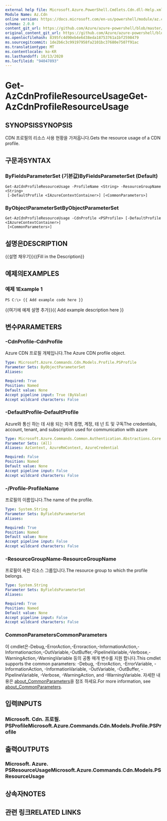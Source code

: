 ```yaml
---
external help file: Microsoft.Azure.PowerShell.Cmdlets.Cdn.dll-Help.xml
Module Name: Az.Cdn
online version: https://docs.microsoft.com/en-us/powershell/module/az.cdn/get-azcdnprofileresourceusage
schema: 2.0.0
content_git_url: https://github.com/Azure/azure-powershell/blob/master/src/Cdn/Cdn/help/Get-AzCdnProfileResourceUsage.md
original_content_git_url: https://github.com/Azure/azure-powershell/blob/master/src/Cdn/Cdn/help/Get-AzCdnProfileResourceUsage.md
ms.openlocfilehash: 8395fc4d90eb4e6d38eda18753761a1bf2598479
ms.sourcegitcommit: 1de2b6c3c99197958fa2101bc37680e7507f91ac
ms.translationtype: MT
ms.contentlocale: ko-KR
ms.lasthandoff: 10/13/2020
ms.locfileid: "94047893"
---
```

# <span data-ttu-id="6fa27-101">Get-AzCdnProfileResourceUsage</span><span class="sxs-lookup"><span data-stu-id="6fa27-101">Get-AzCdnProfileResourceUsage</span></span>

## <span data-ttu-id="6fa27-102">SYNOPSIS</span><span class="sxs-lookup"><span data-stu-id="6fa27-102">SYNOPSIS</span></span>
<span data-ttu-id="6fa27-103">CDN 프로필의 리소스 사용 현황을 가져옵니다.</span><span class="sxs-lookup"><span data-stu-id="6fa27-103">Gets the resource usage of a CDN profile.</span></span>

## <span data-ttu-id="6fa27-104">구문과</span><span class="sxs-lookup"><span data-stu-id="6fa27-104">SYNTAX</span></span>

### <span data-ttu-id="6fa27-105">ByFieldsParameterSet (기본값)</span><span class="sxs-lookup"><span data-stu-id="6fa27-105">ByFieldsParameterSet (Default)</span></span>
```
Get-AzCdnProfileResourceUsage -ProfileName <String> -ResourceGroupName <String>
 [-DefaultProfile <IAzureContextContainer>] [<CommonParameters>]
```

### <span data-ttu-id="6fa27-106">ByObjectParameterSet</span><span class="sxs-lookup"><span data-stu-id="6fa27-106">ByObjectParameterSet</span></span>
```
Get-AzCdnProfileResourceUsage -CdnProfile <PSProfile> [-DefaultProfile <IAzureContextContainer>]
 [<CommonParameters>]
```

## <span data-ttu-id="6fa27-107">설명은</span><span class="sxs-lookup"><span data-stu-id="6fa27-107">DESCRIPTION</span></span>
<span data-ttu-id="6fa27-108">{{설명 채우기}}</span><span class="sxs-lookup"><span data-stu-id="6fa27-108">{{Fill in the Description}}</span></span>

## <span data-ttu-id="6fa27-109">예제의</span><span class="sxs-lookup"><span data-stu-id="6fa27-109">EXAMPLES</span></span>

### <span data-ttu-id="6fa27-110">예제 1</span><span class="sxs-lookup"><span data-stu-id="6fa27-110">Example 1</span></span>
```
PS C:\> {{ Add example code here }}
```

<span data-ttu-id="6fa27-111">{{여기에 예제 설명 추가}}</span><span class="sxs-lookup"><span data-stu-id="6fa27-111">{{ Add example description here }}</span></span>

## <span data-ttu-id="6fa27-112">변수</span><span class="sxs-lookup"><span data-stu-id="6fa27-112">PARAMETERS</span></span>

### <span data-ttu-id="6fa27-113">-CdnProfile</span><span class="sxs-lookup"><span data-stu-id="6fa27-113">-CdnProfile</span></span>
<span data-ttu-id="6fa27-114">Azure CDN 프로필 개체입니다.</span><span class="sxs-lookup"><span data-stu-id="6fa27-114">The Azure CDN profile object.</span></span>

```yaml
Type: Microsoft.Azure.Commands.Cdn.Models.Profile.PSProfile
Parameter Sets: ByObjectParameterSet
Aliases:

Required: True
Position: Named
Default value: None
Accept pipeline input: True (ByValue)
Accept wildcard characters: False
```

### <span data-ttu-id="6fa27-115">-DefaultProfile</span><span class="sxs-lookup"><span data-stu-id="6fa27-115">-DefaultProfile</span></span>
<span data-ttu-id="6fa27-116">Azure와 통신 하는 데 사용 되는 자격 증명, 계정, 테 넌 트 및 구독</span><span class="sxs-lookup"><span data-stu-id="6fa27-116">The credentials, account, tenant, and subscription used for communication with azure</span></span>

```yaml
Type: Microsoft.Azure.Commands.Common.Authentication.Abstractions.Core.IAzureContextContainer
Parameter Sets: (All)
Aliases: AzContext, AzureRmContext, AzureCredential

Required: False
Position: Named
Default value: None
Accept pipeline input: False
Accept wildcard characters: False
```

### <span data-ttu-id="6fa27-117">-/Profile</span><span class="sxs-lookup"><span data-stu-id="6fa27-117">-ProfileName</span></span>
<span data-ttu-id="6fa27-118">프로필의 이름입니다.</span><span class="sxs-lookup"><span data-stu-id="6fa27-118">The name of the profile.</span></span>

```yaml
Type: System.String
Parameter Sets: ByFieldsParameterSet
Aliases:

Required: True
Position: Named
Default value: None
Accept pipeline input: False
Accept wildcard characters: False
```

### <span data-ttu-id="6fa27-119">-ResourceGroupName</span><span class="sxs-lookup"><span data-stu-id="6fa27-119">-ResourceGroupName</span></span>
<span data-ttu-id="6fa27-120">프로필이 속한 리소스 그룹입니다.</span><span class="sxs-lookup"><span data-stu-id="6fa27-120">The resource group to which the profile belongs.</span></span>

```yaml
Type: System.String
Parameter Sets: ByFieldsParameterSet
Aliases:

Required: True
Position: Named
Default value: None
Accept pipeline input: False
Accept wildcard characters: False
```

### <span data-ttu-id="6fa27-121">CommonParameters</span><span class="sxs-lookup"><span data-stu-id="6fa27-121">CommonParameters</span></span>
<span data-ttu-id="6fa27-122">이 cmdlet은-Debug,-ErrorAction,-Erroraction,-InformationAction,-Informationaction,-OutVariable,-OutBuffer,-PipelineVariable,-Verbose,-WarningAction,-WarningVariable 등의 공통 매개 변수를 지원 합니다.</span><span class="sxs-lookup"><span data-stu-id="6fa27-122">This cmdlet supports the common parameters: -Debug, -ErrorAction, -ErrorVariable, -InformationAction, -InformationVariable, -OutVariable, -OutBuffer, -PipelineVariable, -Verbose, -WarningAction, and -WarningVariable.</span></span> <span data-ttu-id="6fa27-123">자세한 내용은 [about_CommonParameters](http://go.microsoft.com/fwlink/?LinkID=113216)을 참조 하세요.</span><span class="sxs-lookup"><span data-stu-id="6fa27-123">For more information, see [about_CommonParameters](http://go.microsoft.com/fwlink/?LinkID=113216).</span></span>

## <span data-ttu-id="6fa27-124">입력</span><span class="sxs-lookup"><span data-stu-id="6fa27-124">INPUTS</span></span>

### <span data-ttu-id="6fa27-125">Microsoft. Cdn. 프로필. PSProfile</span><span class="sxs-lookup"><span data-stu-id="6fa27-125">Microsoft.Azure.Commands.Cdn.Models.Profile.PSProfile</span></span>

## <span data-ttu-id="6fa27-126">출력</span><span class="sxs-lookup"><span data-stu-id="6fa27-126">OUTPUTS</span></span>

### <span data-ttu-id="6fa27-127">Microsoft. Azure. PSResourceUsage</span><span class="sxs-lookup"><span data-stu-id="6fa27-127">Microsoft.Azure.Commands.Cdn.Models.PSResourceUsage</span></span>

## <span data-ttu-id="6fa27-128">상속자</span><span class="sxs-lookup"><span data-stu-id="6fa27-128">NOTES</span></span>

## <span data-ttu-id="6fa27-129">관련 링크</span><span class="sxs-lookup"><span data-stu-id="6fa27-129">RELATED LINKS</span></span>

